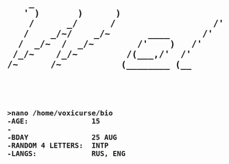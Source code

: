 <pre>
<h2>
    _
   ' )       )      )                   /'
    /      _/      /                  /'
   /    _/~/    _/~       ____      /'         ____        ____        ,__________      ____
  /  _/~  /  _/~        /'    )   /'         /'    )--   /'    )--    /'    )     )   /'    )
 /_/~    /_/~         /(___,/'  /'         /'          /'    /'     /'    /'    /'  /(___,/'
/~      /~           (________ (__        (___,/      (___,/'     /'    /'    /(__ (________
</h2>
    
<h3> 
>nano /home/voxicurse/bio
-AGE:               15
-
-BDAY               25 AUG
-RANDOM 4 LETTERS:  INTP
-LANGS:             RUS, ENG

</h3>
</pre>
